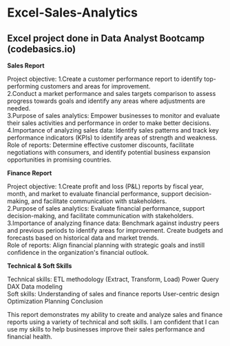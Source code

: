 # Excel-Sales-Analytics
## Excel project done in Data Analyst Bootcamp (codebasics.io)
<b>Sales Report</b>

Project objective:
1.Create a customer performance report to identify top-performing customers and areas for improvement.<br>
2.Conduct a market performance and sales targets comparison to assess progress towards goals and identify any areas where adjustments are needed.<br>
3.Purpose of sales analytics: Empower businesses to monitor and evaluate their sales activities and performance in order to make better decisions.<br>
4.Importance of analyzing sales data: Identify sales patterns and track key performance indicators (KPIs) to identify areas of strength and weakness.<br>
Role of reports: Determine effective customer discounts, facilitate negotiations with consumers, and identify potential business expansion opportunities in promising countries.

<b>Finance Report</b>

Project objective:
1.Create profit and loss (P&L) reports by fiscal year, month, and market to evaluate financial performance, support decision-making, and facilitate communication with stakeholders.<br>
2.Purpose of sales analytics: Evaluate financial performance, support decision-making, and facilitate communication with stakeholders.<br>
3.Importance of analyzing finance data: Benchmark against industry peers and previous periods to identify areas for improvement. Create budgets and forecasts based on historical data and market trends.<br>
Role of reports: Align financial planning with strategic goals and instill confidence in the organization's financial outlook.

<b>Technical & Soft Skills</b>

Technical skills:
ETL methodology (Extract, Transform, Load)
Power Query
DAX
Data modeling<br>
Soft skills:
Understanding of sales and finance reports
User-centric design
Optimization
Planning
Conclusion

This report demonstrates my ability to create and analyze sales and finance reports using a variety of technical and soft skills. I am confident that I can use my skills to help businesses improve their sales performance and financial health.
